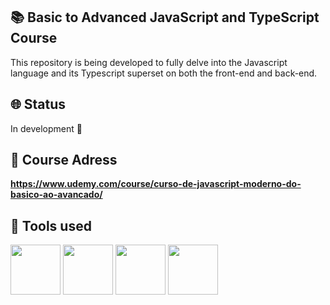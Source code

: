 ## 📚 Basic to Advanced JavaScript and TypeScript Course
<p>This repository is being developed to fully delve into the Javascript language and its Typescript superset on both the front-end and back-end.</p>

## 🌐 Status
<p>In development 🚧</p>

## 🔗 Course Adress

<strong>https://www.udemy.com/course/curso-de-javascript-moderno-do-basico-ao-avancado/</strong>

## 🔨 Tools used

<div>
<img src="https://cdn.jsdelivr.net/gh/devicons/devicon/icons/javascript/javascript-original.svg" width="80" /> 
<img src="https://cdn.jsdelivr.net/gh/devicons/devicon/icons/typescript/typescript-original.svg" width="80" />
<img src="https://cdn.jsdelivr.net/gh/devicons/devicon/icons/nodejs/nodejs-original.svg" width="80" />
<img src="https://cdn.jsdelivr.net/gh/devicons/devicon/icons/mongodb/mongodb-original.svg" width="80" />
</div>
